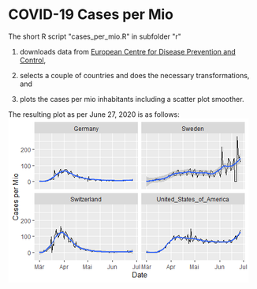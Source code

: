 # COVID-19 Cases per Mio

The short R script "cases_per_mio.R" in subfolder "r" 

1. downloads data from [European Centre for Disease Prevention and Control](https://www.ecdc.europa.eu/en),

2. selects a couple of countries and does the necessary transformations, and

3. plots the cases per mio inhabitants including a scatter plot smoother.

The resulting plot as per June 27, 2020 is as follows:
![Some curves](cases_per_mio.png)

